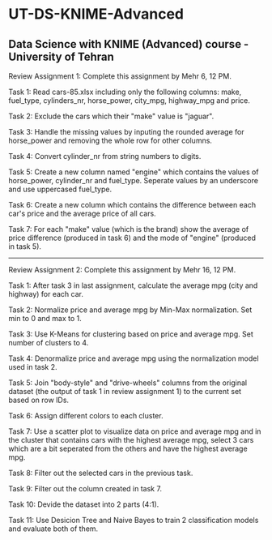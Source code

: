 # UT-DS-KNIME-Advanced
Data Science with KNIME (Advanced) course - University of Tehran
-----------------------------------------------------
Review Assignment 1: Complete this assignment by Mehr 6, 12 PM.

Task 1: Read cars-85.xlsx including only the following columns: make, fuel_type, cylinders_nr, horse_power, city_mpg, highway_mpg and price.

Task 2: Exclude the cars which their "make" value is "jaguar".

Task 3: Handle the missing values by inputing the rounded average for horse_power and removing the whole row for other columns.

Task 4: Convert cylinder_nr from string numbers to digits.

Task 5: Create a new column named "engine" which contains the values of horse_power, cylinder_nr and fuel_type. Seperate values by an underscore and use uppercased fuel_type.

Task 6: Create a new column which contains the difference between each car's price and the average price of all cars.

Task 7: For each "make" value (which is the brand) show the average of price difference (produced in task 6) and the mode of "engine" (produced in task 5).

-----------------------------------------------------
Review Assignment 2: Complete this assignment by Mehr 16, 12 PM.

Task 1: After task 3 in last assignment, calculate the average mpg (city and highway) for each car.

Task 2: Normalize price and average mpg by Min-Max normalization. Set min to 0 and max to 1.

Task 3: Use K-Means for clustering based on price and average mpg. Set number of clusters to 4.

Task 4: Denormalize price and average mpg using the normalization model used in task 2.

Task 5: Join "body-style" and "drive-wheels" columns from the original dataset (the output of task 1 in review assignment 1) to the current set based on row IDs.

Task 6: Assign different colors to each cluster.

Task 7: Use a scatter plot to visualize data on price and average mpg and in the cluster that contains cars with the highest average mpg, select 3 cars which are a bit seperated from the others and have the highest average mpg.

Task 8: Filter out the selected cars in the previous task.

Task 9: Filter out the column created in task 7.

Task 10: Devide the dataset into 2 parts (4:1).

Task 11: Use Desicion Tree and Naive Bayes to train 2 classification models and evaluate both of them.

